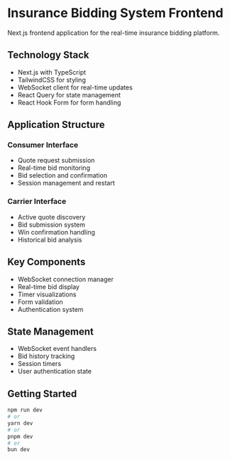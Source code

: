 # Insurance Bidding System Frontend

Next.js frontend application for the real-time insurance bidding platform.

## Technology Stack

- Next.js with TypeScript
- TailwindCSS for styling
- WebSocket client for real-time updates
- React Query for state management
- React Hook Form for form handling

## Application Structure

### Consumer Interface

- Quote request submission
- Real-time bid monitoring
- Bid selection and confirmation
- Session management and restart

### Carrier Interface

- Active quote discovery
- Bid submission system
- Win confirmation handling
- Historical bid analysis

## Key Components

- WebSocket connection manager
- Real-time bid display
- Timer visualizations
- Form validation
- Authentication system

## State Management

- WebSocket event handlers
- Bid history tracking
- Session timers
- User authentication state

## Getting Started

```bash
npm run dev
# or
yarn dev
# or
pnpm dev
# or
bun dev
```

